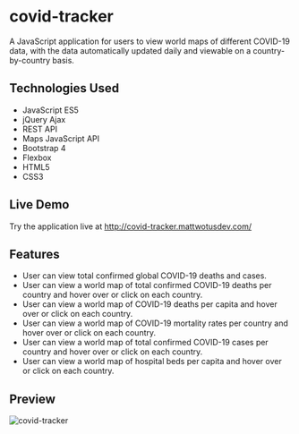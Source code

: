 # covid-tracker

A JavaScript application for users to view world maps of different COVID-19 data, with the data automatically updated daily and viewable on a country-by-country basis.

## Technologies Used

- JavaScript ES5
- jQuery Ajax
- REST API
- Maps JavaScript API
- Bootstrap 4
- Flexbox
- HTML5
- CSS3

## Live Demo

Try the application live at http://covid-tracker.mattwotusdev.com/

## Features

- User can view total confirmed global COVID-19 deaths and cases. 
- User can view a world map of total confirmed COVID-19 deaths per country and hover over or click on each country.
- User can view a world map of COVID-19 deaths per capita and hover over or click on each country.
- User can view a world map of COVID-19 mortality rates per country and hover over or click on each country.
- User can view a world map of total confirmed COVID-19 cases per country and hover over or click on each country.
- User can view a world map of hospital beds per capita and hover over or click on each country.

## Preview

![covid-tracker](assets/covid-tracker.gif)
